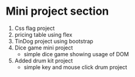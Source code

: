 # Mini project section
<ol>
    <li>Css flag project</li>
    <li>pricing table using flex</li>
    <li>TinDog project using bootstrap</li>
    <li>Dice game mini project
        <ul>
            <li>simple dice game showing usage of DOM</li>
        </ul>
    </li>
    <li>Added drum kit project
        <ul>
            <li>simple key and mouse click drum project</li>
        </ul>
    </li>
</ol>
